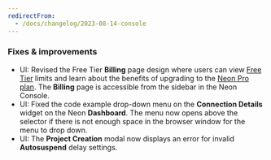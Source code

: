 ```yaml
---
redirectFrom:
  - /docs/changelog/2023-08-14-console
---
```


### Fixes & improvements

- UI: Revised the Free Tier **Billing** page design where users can view [Free Tier](/docs/introduction/free-tier) limits and learn about the benefits of upgrading to the [Neon Pro plan](/docs/introduction/pro-plan). The **Billing** page is accessible from the sidebar in the Neon Console.
- UI: Fixed the code example drop-down menu on the **Connection Details** widget on the Neon **Dashboard**. The menu now opens above the selector if there is not enough space in the browser window for the menu to drop down.
- UI: The **Project Creation** modal now displays an error for invalid **Autosuspend** delay settings.
